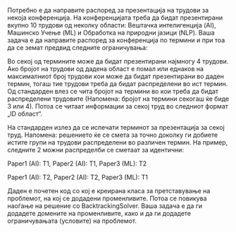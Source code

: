 Потребно е да направите распоред за презентација на трудови за некоја конференција. На конференцијата треба да бидат презентирани вкупно 10 трудови од неколку области: Вештачка интелигенција (AI), Машинско Учење (ML) и Обработка на природни јазици (NLP). Ваша задача е да направите распоред за конференција по термини и при тоа да се земат предвид следните ограничувања:

Во секој од термините може да бидат презентирани најмногу 4 трудови.
Ако бројот на трудови од дадена област е помал или еднаков на максималниот број трудови кои може да бидат презентирани во даден термин, тогаш тие трудови треба да бидат распределени во ист термин.
Од стандарден влез се чита бројот на термини во кои треба да бидат распределени трудовите (Напомена: бројот на термини секогаш ќе биде 3 или 4). Потоа се читаат информации за секој труд во следниот формат „ID област“.

На стандарден излез да се испечати терминот за презентација за секој труд. Напомена: решението ќе се смета за точно доколку ги добиете истите групи на трудови распределени во различен термин. На пример, следните 2 можни распределби се сметаат за идентични:

Paper1 (AI): T1, Paper2 (AI): T1, Paper3 (ML): T2

Paper1 (AI): T2, Paper2 (AI): T2, Paper3 (ML): T1

Даден е почетен код со кој е креирана класа за претставување на проблемот, на кој се додадени променливите. Потоа се повикува наоѓање на решение со BacktrackingSolver. Ваша задача е да ги додадете домените на променливите, како и да ги додадете ограничувањата (условите) на проблемот.